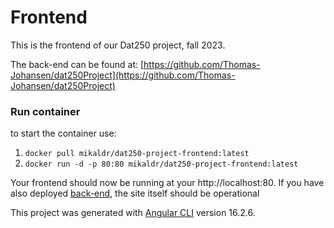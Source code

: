 # Frontend
This is the frontend of our Dat250 project, fall 2023.

The back-end can be found at: [https://github.com/Thomas-Johansen/dat250Project](https://github.com/Thomas-Johansen/dat250Project)

### Run container
to start the container use:
1. `docker pull mikaldr/dat250-project-frontend:latest`
2. `docker run -d -p 80:80 mikaldr/dat250-project-frontend:latest`


Your frontend should now be running at your http://localhost:80. If you have also
deployed [back-end](https://github.com/Thomas-Johansen/dat250Project), the site itself should be operational


This project was generated with [Angular CLI](https://github.com/angular/angular-cli) version 16.2.6.
